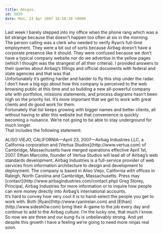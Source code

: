 ```yaml
---
title: Amigos.
id: 5839
date: Mon, 23 Apr 2007 18:50:38 +0000
---
```


Last week I barely stepped into my office when the phone rang which was a bit strange because that doesn’t happen too often at six in the morning.  
 The person calling was a clerk who needed to verify Ryan’s full-time employment. They were a bit out of sorts because Airbag doesn’t have a corporate presence like it should. They were confused because we don’t have a typical company website nor do we advertise in the yellow pages (which I thought was the strangest of all their criteria). I provided answers to their queries about Airbag’s fillings and official documents with federal and state agencies and that was that.  
 Unfortunately it’s getting harder and harder to fly this ship under the radar.  
 I don’t have a big ego about how this company is perceived to the web browsing public at this time and so building a new all-powerful company site with portfolios, missions statements, and process diagrams hasn’t been high on the priority list. It’s more important that we get to work with great clients and do good work for them.  
 Fortunately that list keeps growing with bigger names and better clients, all without having to alter this website but that convenience is quickly becoming a nuisance. We’re not going to be able to stay underground for much longer.  
 That includes the following statement:

<div class="block"><span class="caps">ALISO VIEJO, CALIFORNIA</span>—April 23, 2007—Airbag Industries LLC, a California corporation and [Vertua Studios](http://www.vertua.com) of Cambridge, Massachusetts have merged operations effective April 1st, 2007. Ethan Marcotte, founder of Vertua Studios will lead all of Airbag’s web standards development.  
 Airbag Industries is a full-service provider of web services from information architecture to design and development to deployment. The company is based in Aliso Viejo, California with offices in Raleigh, North Carolina and Cambridge, Massachusetts.  
 Press may [contact](http://www.airbagindustries.com/contact.php) Greg Storey, Principal, Airbag Industries for more information or to inquire how people can wire money directly into Airbag’s international accounts. </div>It’s hard to convey how very cool it is to hand-select the people you get to work with. Both [Ryan](http://www.ryanirelan.com) and [Ethan](http://www.sidesh0w.com) bring their A-game to the job every day and continue to add to the Airbag culture. I’m the lucky one, that much I know.  
 So now we are three and our kung-fu is unbelievably strong. And yet despite this growth I have a feeling we’re going to need more ninjas real soon.


